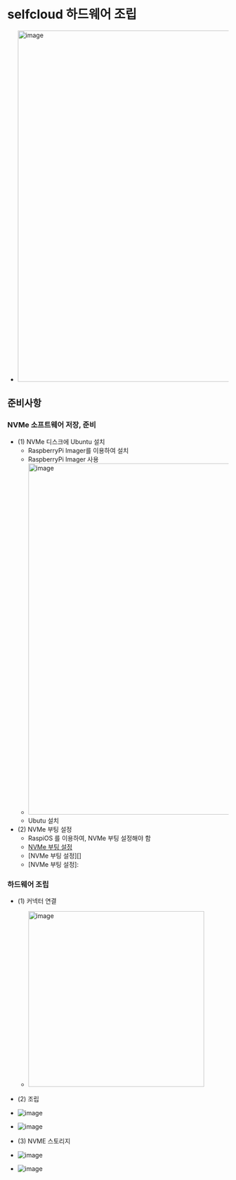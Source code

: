 # selfcloud 하드웨어 조립

- <img width="800" alt="image" src="https://github.com/jeonghoonkang/selfcloud/assets/4180063/a9088c86-22a6-474b-ac08-cd082944676b">


## 준비사항

### NVMe 소프트웨어 저장, 준비
- (1) NVMe 디스크에 Ubuntu 설치
  - RaspberryPi Imager를 이용하여 설치
  - RaspberryPi Imager 사용 
  - <img width="800" alt="image" src="https://github.com/jeonghoonkang/selfcloud/assets/4180063/fb523df3-e096-4796-82e3-f94d9931376d">
  - Ubutu 설치
- (2) NVMe 부팅 설정
  - RaspiOS 를 이용하여, NVMe 부팅 설정해야 함
  - <a href="https://github.com/jeonghoonkang/BerePi/tree/master/setup/raspi5#raspi5-nvme-부팅" target="_blank">NVMe 부팅 설정</a>
  - [NVMe 부팅 설정][]
  - [NVMe 부팅 설정]:

 
### 하드웨어 조립 
- (1) 커넥터 연결
  - <img width="400" alt="image" src="https://github.com/jeonghoonkang/selfcloud/assets/4180063/063900fd-a036-47ad-a26e-0eb004157bc7">

- (2) 조립
- ![image](https://github.com/jeonghoonkang/selfcloud/assets/4180063/b713c465-cf68-41a9-8eed-61abfae197af)
- ![image](https://github.com/jeonghoonkang/selfcloud/assets/4180063/d943e763-4328-4668-b06f-16907314aa9b)

- (3) NVME 스토리지
- ![image](https://github.com/jeonghoonkang/selfcloud/assets/4180063/2aca320c-4f36-4bbd-881a-014a2f234b55)
- ![image](https://github.com/jeonghoonkang/selfcloud/assets/4180063/01088db7-1aa0-4906-afa4-01753bf1ded1)


